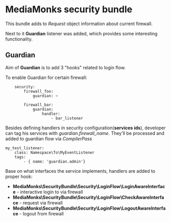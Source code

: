 # MediaMonks security bundle

This bundle adds to *Request* object information about current firewall.

Next to it **Guardian** listener was added, which provides some interesting functionality.

## Guardian

Aim of **Guardian** is to add 3 "hooks" related to login flow.

To enable Guardian for certain firewall:

```
    security:
        firewall_foo:
            guardian: ~
            
        firewall_bar:        
            guardian:
                handler:
                    - bar_listener
```

Besides defining handlers in security configuration(**services ids**), developer can tag his services with *guardian.firewall_name*.
They'll be processed and added to guardian flow via *CompilerPass* 

```
my_test_listener:
    class: Namespace\To\MyEventListener
    tags:
        - { name: 'guardian.admin'}

```

Base on what interfaces the service implements, handlers are added to proper hook: 
 * **MediaMonks\SecurityBundle\Security\LoginFlow\LoginAwareInterface** - interactive login to via firewall
 * **MediaMonks\SecurityBundle\Security\LoginFlow\CheckAwareInterface** - request via firewall
 * **MediaMonks\SecurityBundle\Security\LoginFlow\LogoutAwareInterface** - logout from firewall